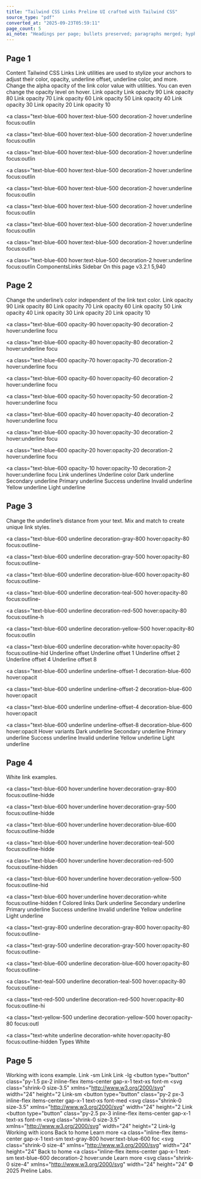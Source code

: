 ```yaml
---
title: "Tailwind CSS Links Preline UI crafted with Tailwind CSS"
source_type: "pdf"
converted_at: "2025-09-23T05:59:11"
page_count: 5
ai_note: "Headings per page; bullets preserved; paragraphs merged; hyphenated wraps fixed."
---
```


## Page 1
Content Tailwind CSS Links Link utilities are used to stylize your anchors to adjust their color, opacity, underline offset, underline color, and more. Change the alpha opacity of the link color value with utilities. You can even change the opacity level on hover. Link opacity Link opacity 90 Link opacity 80 Link opacity 70 Link opacity 60 Link opacity 50 Link opacity 40 Link opacity 30 Link opacity 20 Link opacity 10 <p><a class="text-blue-600 hover:text-blue-500 decoration-2 hover:underline focus:outlin <p><a class="text-blue-600 hover:text-blue-500 decoration-2 hover:underline focus:outlin <p><a class="text-blue-600 hover:text-blue-500 decoration-2 hover:underline focus:outlin <p><a class="text-blue-600 hover:text-blue-500 decoration-2 hover:underline focus:outlin <p><a class="text-blue-600 hover:text-blue-500 decoration-2 hover:underline focus:outlin <p><a class="text-blue-600 hover:text-blue-500 decoration-2 hover:underline focus:outlin <p><a class="text-blue-600 hover:text-blue-500 decoration-2 hover:underline focus:outlin <p><a class="text-blue-600 hover:text-blue-500 decoration-2 hover:underline focus:outlin <p><a class="text-blue-600 hover:text-blue-500 decoration-2 hover:underline focus:outlin ComponentsLinks Sidebar On this page v3.2.1 5,940

## Page 2
Change the underline’s color independent of the link text color. Link opacity 90 Link opacity 80 Link opacity 70 Link opacity 60 Link opacity 50 Link opacity 40 Link opacity 30 Link opacity 20 Link opacity 10 <p><a class="text-blue-600 opacity-90 hover:opacity-90 decoration-2 hover:underline focu <p><a class="text-blue-600 opacity-80 hover:opacity-80 decoration-2 hover:underline focu <p><a class="text-blue-600 opacity-70 hover:opacity-70 decoration-2 hover:underline focu <p><a class="text-blue-600 opacity-60 hover:opacity-60 decoration-2 hover:underline focu <p><a class="text-blue-600 opacity-50 hover:opacity-50 decoration-2 hover:underline focu <p><a class="text-blue-600 opacity-40 hover:opacity-40 decoration-2 hover:underline focu <p><a class="text-blue-600 opacity-30 hover:opacity-30 decoration-2 hover:underline focu <p><a class="text-blue-600 opacity-20 hover:opacity-20 decoration-2 hover:underline focu <p><a class="text-blue-600 opacity-10 hover:opacity-10 decoration-2 hover:underline focu Link underlines Underline color Dark underline Secondary underline Primary underline Success underline Invalid underline Yellow underline Light underline

## Page 3
Change the underline’s distance from your text. Mix and match to create unique link styles. <p><a class="text-blue-600 underline decoration-gray-800 hover:opacity-80 focus:outline- <p><a class="text-blue-600 underline decoration-gray-500 hover:opacity-80 focus:outline- <p><a class="text-blue-600 underline decoration-blue-600 hover:opacity-80 focus:outline- <p><a class="text-blue-600 underline decoration-teal-500 hover:opacity-80 focus:outline- <p><a class="text-blue-600 underline decoration-red-500 hover:opacity-80 focus:outline-h <p><a class="text-blue-600 underline decoration-yellow-500 hover:opacity-80 focus:outlin <p><a class="text-blue-600 underline decoration-white hover:opacity-80 focus:outline-hid Underline offset Underline offset 1 Underline offset 2 Underline offset 4 Underline offset 8 <p><a class="text-blue-600 underline underline-offset-1 decoration-blue-600 hover:opacit <p><a class="text-blue-600 underline underline-offset-2 decoration-blue-600 hover:opacit <p><a class="text-blue-600 underline underline-offset-4 decoration-blue-600 hover:opacit <p><a class="text-blue-600 underline underline-offset-8 decoration-blue-600 hover:opacit Hover variants Dark underline Secondary underline Primary underline Success underline Invalid underline Yellow underline Light underline

## Page 4
White link examples. <p><a class="text-blue-600 hover:underline hover:decoration-gray-800 focus:outline-hidde <p><a class="text-blue-600 hover:underline hover:decoration-gray-500 focus:outline-hidde <p><a class="text-blue-600 hover:underline hover:decoration-blue-600 focus:outline-hidde <p><a class="text-blue-600 hover:underline hover:decoration-teal-500 focus:outline-hidde <p><a class="text-blue-600 hover:underline hover:decoration-red-500 focus:outline-hidden <p><a class="text-blue-600 hover:underline hover:decoration-yellow-500 focus:outline-hid <p><a class="text-blue-600 hover:underline hover:decoration-white focus:outline-hidden f Colored links Dark underline Secondary underline Primary underline Success underline Invalid underline Yellow underline Light underline <p><a class="text-gray-800 underline decoration-gray-800 hover:opacity-80 focus:outline- <p><a class="text-gray-500 underline decoration-gray-500 hover:opacity-80 focus:outline- <p><a class="text-blue-600 underline decoration-blue-600 hover:opacity-80 focus:outline- <p><a class="text-teal-500 underline decoration-teal-500 hover:opacity-80 focus:outline- <p><a class="text-red-500 underline decoration-red-500 hover:opacity-80 focus:outline-hi <p><a class="text-yellow-500 underline decoration-yellow-500 hover:opacity-80 focus:outl <p><a class="text-white underline decoration-white hover:opacity-80 focus:outline-hidden Types White

## Page 5
Working with icons example. Link -sm Link Link -lg <button type="button" class="py-1.5 px-2 inline-flex items-center gap-x-1 text-xs font-m <svg class="shrink-0 size-3.5" xmlns="http://www.w3.org/2000/svg" width="24" height="2 Link-sm </button> <button type="button" class="py-2 px-3 inline-flex items-center gap-x-1 text-xs font-med <svg class="shrink-0 size-3.5" xmlns="http://www.w3.org/2000/svg" width="24" height="2 Link </button> <button type="button" class="py-2.5 px-3 inline-flex items-center gap-x-1 text-xs font-m <svg class="shrink-0 size-3.5" xmlns="http://www.w3.org/2000/svg" width="24" height="2 Link-lg </button> Working with icons Back to home Learn more <a class="inline-flex items-center gap-x-1 text-sm text-gray-800 hover:text-blue-600 foc <svg class="shrink-0 size-4" xmlns="http://www.w3.org/2000/svg" width="24" height="24" Back to home </a> <a class="inline-flex items-center gap-x-1 text-sm text-blue-600 decoration-2 hover:unde Learn more <svg class="shrink-0 size-4" xmlns="http://www.w3.org/2000/svg" width="24" height="24" </a> © 2025 Preline Labs.
